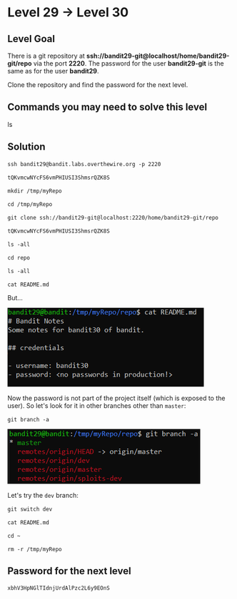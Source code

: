 # Level 29 → Level 30

## Level Goal
There is a git repository at **ssh://bandit29-git@localhost/home/bandit29-git/repo** via the port **2220**. The password for the user **bandit29-git** is the same as for the user **bandit29**.

Clone the repository and find the password for the next level.

## Commands you may need to solve this level
ls

## Solution
```
ssh bandit29@bandit.labs.overthewire.org -p 2220
```
```
tQKvmcwNYcFS6vmPHIUSI3ShmsrQZK8S
```
```
mkdir /tmp/myRepo
```
```
cd /tmp/myRepo
```
```
git clone ssh://bandit29-git@localhost:2220/home/bandit29-git/repo
```
```
tQKvmcwNYcFS6vmPHIUSI3ShmsrQZK8S
```
```
ls -all
```
```
cd repo
```
```
ls -all
```
```
cat README.md
```

But...

<img src="./29.1.png"></img>

Now the password is not part of the project itself (which is exposed to the user). So let's look for it in other branches other than `master`:

```
git branch -a
```

<img src="./29.2.png"></img>

Let's try the `dev` branch:

```
git switch dev
```
```
cat README.md
```
```
cd ~
```
```
rm -r /tmp/myRepo
```

## Password for the next level
```
xbhV3HpNGlTIdnjUrdAlPzc2L6y9EOnS
```

